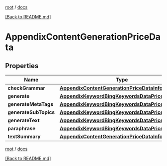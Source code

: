 [root](./../ "root") / [docs](./ "docs")

[[Back to README.md]](./../README.md "[Back to README.md]")

# AppendixContentGenerationPriceData

## Properties

| Name | Type | Description | Notes |
|------------ | ------------- | ------------- | -------------|
|**checkGrammar** | [**AppendixContentGenerationPriceDataInfo**](AppendixContentGenerationPriceDataInfo.md) |  |  [optional] |
|**generate** | [**AppendixKeywordBingKeywordsDataPriceDataInfo**](AppendixKeywordBingKeywordsDataPriceDataInfo.md) |  |  [optional] |
|**generateMetaTags** | [**AppendixKeywordBingKeywordsDataPriceDataInfo**](AppendixKeywordBingKeywordsDataPriceDataInfo.md) |  |  [optional] |
|**generateSubTopics** | [**AppendixKeywordBingKeywordsDataPriceDataInfo**](AppendixKeywordBingKeywordsDataPriceDataInfo.md) |  |  [optional] |
|**generateText** | [**AppendixKeywordBingKeywordsDataPriceDataInfo**](AppendixKeywordBingKeywordsDataPriceDataInfo.md) |  |  [optional] |
|**paraphrase** | [**AppendixKeywordBingKeywordsDataPriceDataInfo**](AppendixKeywordBingKeywordsDataPriceDataInfo.md) |  |  [optional] |
|**textSummary** | [**AppendixContentGenerationPriceDataInfo**](AppendixContentGenerationPriceDataInfo.md) |  |  [optional] |

[root](./../ "root") / [docs](./ "docs")

[[Back to README.md]](./../README.md "[Back to README.md]")